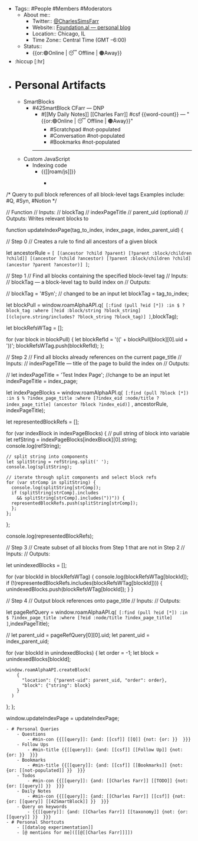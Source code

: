 - Tags:: #People #Members #Moderators
    - About me::
        - Twitter:: [@CharlesSimsFarr](https://twitter.com/CharlesSimsFarr)
        - Website:: [Foundation.al — personal blog](https://thefoundation.al)
        - Location:: Chicago, IL
        - Time Zone:: Central Time (GMT –6:00)
    - Status::
        - {{or:🟢Online | 😴 Offline | 🟠Away}}
- :hiccup [:hr]
- # Personal Artifacts
    - SmartBlocks
        - #42SmartBlock CFarr — DNP
            - #[[My Daily Notes]] [[Charles Farr]] #csf {{word-count}} — "{{or:🟢Online | 😴 Offline | 🟠Away}}"
                - #Scratchpad #not-populated
                - #Conversation #not-populated
                - #Bookmarks #not-populated
            - ---
    - Custom JavaScript
        - Indexing code
            - {{[[roam/js]]}}
                - ```javascript
/*
Query to pull block references of all block-level tags
  Examples include: #Q, #Syn, #Notion
*/

// Function
// Inputs:
  // blockTag
  // indexPageTitle
  // parent_uid (optional)
// Outputs: Writes relevant blocks to

function updateIndexPage(tag_to_index, index_page, index_parent_uid) {

  // Step 0
  // Creates a rule to find all ancestors of a given block

  let ancestorRule = `[
    [(ancestor ?child ?parent)
    [?parent :block/children ?child]]
    [(ancestor ?child ?ancestor)
    [?parent :block/children ?child]
    (ancestor ?parent ?ancestor)]
  ]`;

  // Step 1
  // Find all blocks containing the specified block-level tag
  // Inputs:
    // blockTag — a block-level tag to build index on
  // Outputs:

  // blockTag = '#Syn'; // changed to be an input
  let blockTag = tag_to_index;

  let blockPull = window.roamAlphaAPI.q(`
      [:find (pull ?eid [*])
       :in $ ?block_tag
          :where
       		   [?eid :block/string ?block_string]
  		       [(clojure.string/includes? ?block_string ?block_tag)]
           ]`,blockTag);

  let blockRefsWTag = [];

  for (var block in blockPull) {
    let blockRefId = '((' + blockPull[block][0].uid + '))';
    blockRefsWTag.push(blockRefId);
  };

  // Step 2
  // Find all blocks already references on the current page_title
  // Inputs:
    // indexPageTitle — title of the page to build the index on
  // Outputs:

  // let indexPageTitle = 'Test Index Page'; //change to be an input
  let indexPageTitle = index_page;

  let indexPageBlocks = window.roamAlphaAPI.q(`
    [:find
      (pull ?block [*])
      :in $ % ?index_page_title
      :where
        [?index_eid :node/title ?index_page_title]
        (ancestor ?block ?index_eid)]`
    , ancestorRule, indexPageTitle);

  let representedBlockRefs = [];

  for (var indexBlock in indexPageBlocks) {
    // pull string of block into variable
    let refString = indexPageBlocks[indexBlock][0].string;
    console.log(refString);

    // split string into components
    let splitString = refString.split(' ');
    console.log(splitString);

    // iterate through split components and select block refs
    for (var strComp in splitString) {
      console.log(splitString[strComp]);
      if (splitString[strComp].includes
        && splitString[strComp].includes("))")) {
      representedBlockRefs.push(splitString[strComp]);
      };
    };
  };

  console.log(representedBlockRefs);

  // Step 3
  // Create subset of all blocks from Step 1 that are not in Step 2
  // Inputs:
  // Outputs:

  let unindexedBlocks = [];

  for (var blockId in blockRefsWTag) {
    console.log(blockRefsWTag[blockId]);
    if (!(representedBlockRefs.includes(blockRefsWTag[blockId]))) {
      unindexedBlocks.push(blockRefsWTag[blockId]);
    }
  }


  // Step 4
  // Output block references onto page_title
  // Inputs:
  // Outputs:

  let pageRefQuery = window.roamAlphaAPI.q(`
      [:find (pull ?eid [*])
       :in $ ?index_page_title
       :where
          [?eid :node/title ?index_page_title]
           ]`,indexPageTitle);

//  let parent_uid = pageRefQuery[0][0].uid;
  let parent_uid = index_parent_uid;

  for (var blockId in unindexedBlocks) {
    let order = -1;
    let block = unindexedBlocks[blockId];

    window.roamAlphaAPI.createBlock(
        {
          "location": {"parent-uid": parent_uid, "order": order},
          "block": {"string": block}
        }
      )
  };
};

window.updateIndexPage = updateIndexPage;
```
- # Personal Queries
    - Questions
        - #min-con {{[[query]]: {and: [[csf]] [[Q]] {not: {or: }}  }}}
    - Follow Ups
        - #min-title {{[[query]]: {and: [[csf]] [[Follow Up]] {not: {or: }}  }}}
    - Bookmarks
        - #min-title {{[[query]]: {and: [[csf]] [[Bookmarks]] {not: {or: [[not-populated]] }}  }}}
    - Todos
        - #min-con {{[[query]]: {and: [[Charles Farr]] [[TODO]] {not: {or: [[query]] }}  }}}
    - Daily Notes
        - #min-con {{[[query]]: {and: [[Charles Farr]] [[csf]] {not: {or: [[query]] [[42SmartBlock]] }}  }}}
    - Query on keywords
        - {{[[query]]: {and: [[Charles Farr]] [[taxonomy]] {not: {or: [[query]] }}  }}}
- # Personal Shortcuts
    - [[datalog experimentation]]
    - [@ mentions for me]([[@[[Charles Farr]]]])
